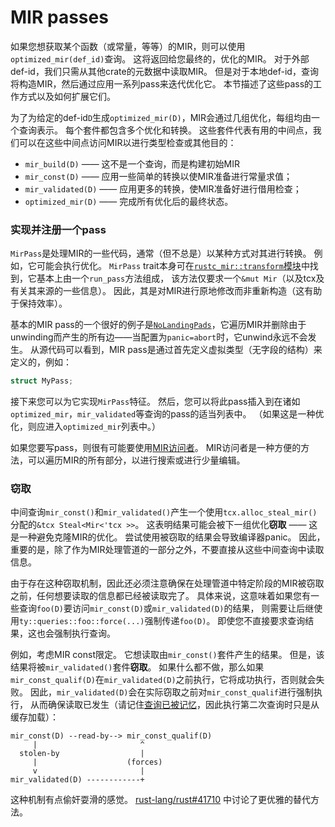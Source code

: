 # MIR passes

如果您想获取某个函数（或常量，等等）的MIR，则可以使用`optimized_mir(def_id)`查询。
这将返回给您最终的，优化的MIR。 对于外部def-id，我们只需从其他crate的元数据中读取MIR。
但是对于本地def-id，查询将构造MIR，然后通过应用一系列pass来迭代优化它。 本节描述了这些pass的工作方式以及如何扩展它们。

为了为给定的def-id`D`生成`optimized_mir(D)`，MIR会通过几组优化，每组均由一个查询表示。
每个套件都包含多个优化和转换。
这些套件代表有用的中间点，我们可以在这些中间点访问MIR以进行类型检查或其他目的：

- `mir_build(D)` —— 这不是一个查询，而是构建初始MIR
- `mir_const(D)` —— 应用一些简单的转换以使MIR准备进行常量求值；
- `mir_validated(D)` —— 应用更多的转换，使MIR准备好进行借用检查；
- `optimized_mir(D)` —— 完成所有优化后的最终状态。

### 实现并注册一个pass

`MirPass`是处理MIR的一些代码，通常（但不总是）以某种方式对其进行转换。 例如，它可能会执行优化。
`MirPass` trait本身可在[`rustc_mir::transform`模块][mirtransform]中找到，它基本上由一个`run_pass`方法组成，
该方法仅要求一个`&mut Mir`（以及tcx及有关其来源的一些信息）。
因此，其是对MIR进行原地修改而非重新构造（这有助于保持效率）。

基本的MIR pass的一个很好的例子是[`NoLandingPads`]，它遍历MIR并删除由于unwinding而产生的所有边——当配置为`panic=abort`时，它unwind永远不会发生。
从源代码可以看到，MIR pass是通过首先定义虚拟类型（无字段的结构）来定义的，例如：

```rust
struct MyPass;
```

接下来您可以为它实现`MirPass`特征。
然后，您可以将此pass插入到在诸如`optimized_mir`，`mir_validated`等查询的pass的适当列表中。
（如果这是一种优化，则应进入`optimized_mir`列表中。）

如果您要写pass，则很有可能要使用[MIR访问者]。
MIR访问者是一种方便的方法，可以遍历MIR的所有部分，以进行搜索或进行少量编辑。

### 窃取

中间查询`mir_const()`和`mir_validated()`产生一个使用`tcx.alloc_steal_mir()`分配的`&tcx Steal<Mir<'tcx >>`。
这表明结果可能会被下一组优化**窃取** —— 这是一种避免克隆MIR的优化。
尝试使用被窃取的结果会导致编译器panic。
因此，重要的是，除了作为MIR处理管道的一部分之外，不要直接从这些中间查询中读取信息。

由于存在这种窃取机制，因此还必须注意确保在处理管道中特定阶段的MIR被窃取之前，任何想要读取的信息都已经被读取完了。
具体来说，这意味着如果您有一些查询`foo(D)`要访问`mir_const(D)`或`mir_validated(D)`的结果，
则需要让后继使用`ty::queries::foo::force(...)`强制传递`foo(D)`。
即使您不直接要求查询结果，这也会强制执行查询。

例如，考虑MIR const限定。
它想读取由`mir_const()`套件产生的结果。
但是，该结果将被`mir_validated()`套件**窃取**。
如果什么都不做，那么如果`mir_const_qualif(D)`在`mir_validated(D)`之前执行，它将成功执行，否则就会失败。
因此，`mir_validated(D)`会在实际窃取之前对`mir_const_qualif`进行强制执行，
从而确保读取已发生（请记住[查询已被记忆](../query.html)，因此执行第二次查询时只是从缓存加载）：

```text
mir_const(D) --read-by--> mir_const_qualif(D)
     |                       ^
  stolen-by                  |
     |                    (forces)
     v                       |
mir_validated(D) ------------+
```

这种机制有点偷奸耍滑的感觉。 [rust-lang/rust#41710] 中讨论了更优雅的替代方法。

[rust-lang/rust#41710]: https://github.com/rust-lang/rust/issues/41710
[mirtransform]: https://doc.rust-lang.org/nightly/nightly-rustc/rustc_mir/transform/
[`NoLandingPads`]: https://doc.rust-lang.org/nightly/nightly-rustc/rustc_mir/transform/no_landing_pads/struct.NoLandingPads.html
[MIR访问者]: ./visitor.html
